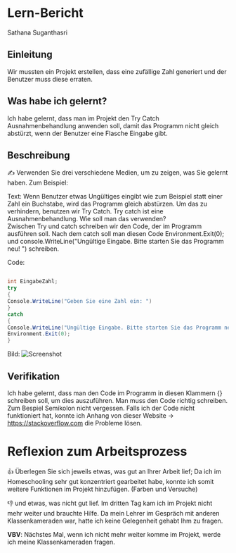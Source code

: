 # Lern-Bericht
Sathana Suganthasri

## Einleitung

Wir mussten ein Projekt erstellen, dass eine zufällige Zahl generiert und der Benutzer muss diese erraten.  

## Was habe ich gelernt?

Ich habe gelernt, dass man im Projekt den Try Catch Ausnahmenbehandlung anwenden soll, damit das Programm nicht gleich abstürzt, wenn der Benutzer eine Flasche Eingabe gibt.

## Beschreibung

✍️ Verwenden Sie drei verschiedene Medien, um zu zeigen, was Sie gelernt haben. Zum Beispiel:

Text: Wenn Benutzer etwas Ungültiges  eingibt wie zum Beispiel statt einer Zahl ein Buchstabe, wird das Programm gleich abstürzen. Um das zu verhindern, benutzen wir Try Catch. 
Try catch ist eine Ausnahmenbehandlung. 
Wie soll man das verwenden?  
Zwischen Try und catch schreiben wir den Code, der im Programm ausführen soll. Nach dem catch soll man diesen Code Environment.Exit(0); und console.WriteLine("Ungültige Eingabe. Bitte starten Sie das Programm neu! ") schreiben. 
 
Code:

```csharp

int EingabeZahl;
try
{
Console.WriteLine("Geben Sie eine Zahl ein: ")
}
catch
{
Console.WriteLine("Ungültige Eingabe. Bitte starten Sie das Programm neu!"):
Environment.Exit(0);
}

```
Bild: ![Screenshot](https://user-images.githubusercontent.com/111046257/191698454-5950f34d-3235-4c3c-87aa-eb191d1de192.png)

## Verifikation

Ich habe gelernt, dass man den Code im Programm in diesen Klammern {} schreiben soll, um dies auszuführen. Man muss den Code richtig schreiben. Zum Bespiel Semikolon nicht vergessen. Falls ich der Code nicht funktioniert hat, konnte ich Anhang von dieser Website -> https://stackoverflow.com die Probleme lösen.

# Reflexion zum Arbeitsprozess

👍 Überlegen Sie sich jeweils etwas, was gut an Ihrer Arbeit lief;
Da ich im Homeschooling sehr gut konzentriert gearbeitet habe, konnte ich somit weitere Funktionen im Projekt hinzufügen. (Farben und Versuche)

👎 und etwas, was nicht gut lief.
Im dritten Tag kam ich im Projekt nicht mehr weiter und brauchte Hilfe. Da mein Lehrer im Gespräch  mit anderen Klassenkameraden war, hatte ich keine Gelegenheit gehabt Ihm zu fragen. 

**VBV**: Nächstes Mal, wenn ich nicht mehr weiter komme im Projekt, werde ich meine Klassenkameraden fragen. 

